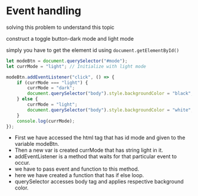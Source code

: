 # Event handling
solving this problem to understand this topic

construct a toggle button-dark mode and light mode

simply you have to get the element id using `document.getElementById()`

```javascript
let modeBtn = document.querySelector("#mode");
let currMode = "light"; // Initialize with light mode

modeBtn.addEventListener("click", () => {
    if (currMode === "light") {
        currMode = "dark";
        document.querySelector("body").style.backgroundColor = "black";
    } else {
        currMode = "light";
        document.querySelector("body").style.backgroundColor = "white";
    }
    console.log(currMode);
});
```

- First we have accessed the html tag that has id mode and given to the variable modeBtn.
- Then a new var is created currMode that has string light in it.
- addEventListener is a method that waits for that particular event to occur.
- we have to pass event and function to this method.
- here we have created a function that has if else loop.
- querySelector accesses body tag and applies respective background color.